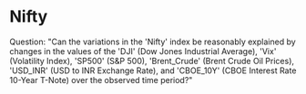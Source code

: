 # Nifty
Question: "Can the variations in the 'Nifty' index be reasonably explained by changes in the values of the 'DJI' (Dow Jones Industrial Average), 'Vix' (Volatility Index), 'SP500' (S&amp;P 500), 'Brent_Crude' (Brent Crude Oil Prices), 'USD_INR' (USD to INR Exchange Rate), and 'CBOE_10Y' (CBOE Interest Rate 10-Year T-Note) over the observed time period?"
